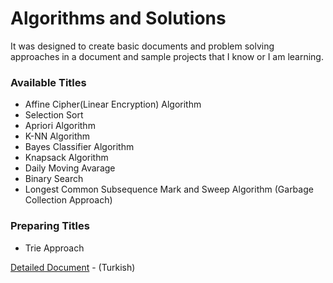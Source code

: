 # Algorithms and Solutions

It was designed to create basic documents and problem solving approaches in a document and sample projects that I know or I am learning.

### Available Titles

* Affine Cipher(Linear Encryption) Algorithm
* Selection Sort
* Apriori Algorithm
* K-NN Algorithm
* Bayes Classifier Algorithm
* Knapsack Algorithm
* Daily Moving Avarage
* Binary Search
* Longest Common Subsequence
Mark and Sweep Algorithm (Garbage Collection Approach)

### Preparing Titles

* Trie Approach

[Detailed Document](https://yusufcakal.gitbooks.io/algoritmalar-ve-yaklasimlar/content/) - (Turkish)
